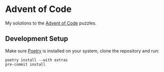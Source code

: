 # Advent of Code

My solutions to the [Advent of Code](https://adventofcode.com/) puzzles.

## Development Setup

Make sure [Poetry](https://python-poetry.org/docs/#installation) is installed
on your system, clone the repository and run:

```shell
poetry install --with extras
pre-commit install
```

